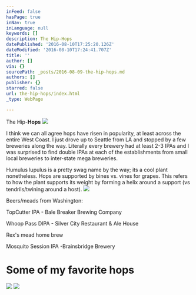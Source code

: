 ```yaml
---
inFeed: false
hasPage: true
inNav: true
inLanguage: null
keywords: []
description: The Hip-Hops
datePublished: '2016-08-10T17:25:20.126Z'
dateModified: '2016-08-10T17:24:41.707Z'
title: ''
author: []
via: {}
sourcePath: _posts/2016-08-09-the-hip-hops.md
authors: []
publisher: {}
starred: false
url: the-hip-hops/index.html
_type: WebPage

---
```

The Hip-**Hops**
![](https://the-grid-user-content.s3-us-west-2.amazonaws.com/f4034089-7ab6-49d0-a5bc-70bf225150c1.jpg)

I think we can all agree hops have risen in popularity, at least across the entire West Coast. I just drove up to Seattle from LA and stopped by a few breweries along the way. Literally every brewery had at least 2-3 IPAs and I was surprised to find double IPAs at each of the establishments from small local breweries to inter-state mega breweries.

Humulus lupulus is a pretty swag name by the way; its a cool plant nonetheless. Hops are supported by bines vs. vines for grapes. This refers to how the plant supports its weight by forming a helix around a support (vs tendrils/twining around a host).
![](https://the-grid-user-content.s3-us-west-2.amazonaws.com/fcb22781-afc7-4cbb-a1e2-d9444516390b.jpg)

Beers/meads from Washington:

TopCutter IPA - Bale Breaker Brewing Company

Whoop Pass DIPA - Silver City Restaurant & Ale House

Rex's mead home brew

Mosquito Session IPA -Brainsbridge Brewery

# Some of my favorite hops
![](https://the-grid-user-content.s3-us-west-2.amazonaws.com/32811735-d558-4b31-a100-aa3b440c63d9.png)
![](https://the-grid-user-content.s3-us-west-2.amazonaws.com/5a6fd265-d06d-44be-a1f3-27334f233cee.png)